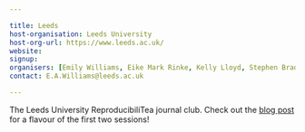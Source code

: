 ```yaml
---

title: Leeds
host-organisation: Leeds University
host-org-url: https://www.leeds.ac.uk/
website:
signup:
organisers: [Emily Williams, Eike Mark Rinke, Kelly Lloyd, Stephen Bradley, Nour Halabi]
contact: E.A.Williams@leeds.ac.uk

---
```


The Leeds University ReproducibiliTea journal club. Check out the [blog post](https://leedsunilibrary.wordpress.com/2019/08/23/reproducibilitea-at-leeds/) for a flavour of the first two sessions!
